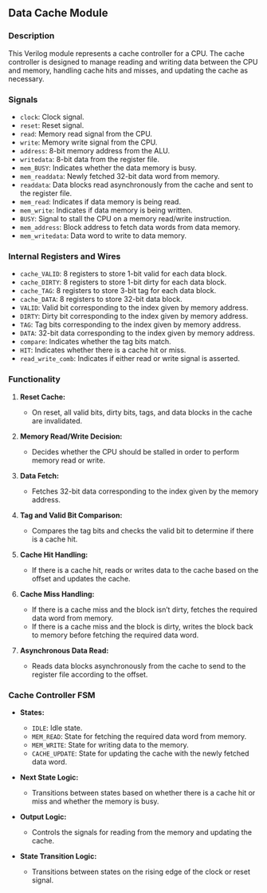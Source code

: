 ## Data Cache Module

### Description
This Verilog module represents a cache controller for a CPU. The cache controller is designed to manage reading and writing data between the CPU and memory, handling cache hits and misses, and updating the cache as necessary.

### Signals

- `clock`: Clock signal.
- `reset`: Reset signal.
- `read`: Memory read signal from the CPU.
- `write`: Memory write signal from the CPU.
- `address`: 8-bit memory address from the ALU.
- `writedata`: 8-bit data from the register file.
- `mem_BUSY`: Indicates whether the data memory is busy.
- `mem_readdata`: Newly fetched 32-bit data word from memory.
- `readdata`: Data blocks read asynchronously from the cache and sent to the register file.
- `mem_read`: Indicates if data memory is being read.
- `mem_write`: Indicates if data memory is being written.
- `BUSY`: Signal to stall the CPU on a memory read/write instruction.
- `mem_address`: Block address to fetch data words from data memory.
- `mem_writedata`: Data word to write to data memory.

### Internal Registers and Wires

- `cache_VALID`: 8 registers to store 1-bit valid for each data block.
- `cache_DIRTY`: 8 registers to store 1-bit dirty for each data block.
- `cache_TAG`: 8 registers to store 3-bit tag for each data block.
- `cache_DATA`: 8 registers to store 32-bit data block.
- `VALID`: Valid bit corresponding to the index given by memory address.
- `DIRTY`: Dirty bit corresponding to the index given by memory address.
- `TAG`: Tag bits corresponding to the index given by memory address.
- `DATA`: 32-bit data corresponding to the index given by memory address.
- `compare`: Indicates whether the tag bits match.
- `HIT`: Indicates whether there is a cache hit or miss.
- `read_write_comb`: Indicates if either read or write signal is asserted.

### Functionality

1. **Reset Cache:**
   - On reset, all valid bits, dirty bits, tags, and data blocks in the cache are invalidated.

2. **Memory Read/Write Decision:**
   - Decides whether the CPU should be stalled in order to perform memory read or write.

3. **Data Fetch:**
   - Fetches 32-bit data corresponding to the index given by the memory address.

4. **Tag and Valid Bit Comparison:**
   - Compares the tag bits and checks the valid bit to determine if there is a cache hit.

5. **Cache Hit Handling:**
   - If there is a cache hit, reads or writes data to the cache based on the offset and updates the cache.

6. **Cache Miss Handling:**
   - If there is a cache miss and the block isn’t dirty, fetches the required data word from memory.
   - If there is a cache miss and the block is dirty, writes the block back to memory before fetching the required data word.

7. **Asynchronous Data Read:**
   - Reads data blocks asynchronously from the cache to send to the register file according to the offset.

### Cache Controller FSM

- **States:**
  - `IDLE`: Idle state.
  - `MEM_READ`: State for fetching the required data word from memory.
  - `MEM_WRITE`: State for writing data to the memory.
  - `CACHE_UPDATE`: State for updating the cache with the newly fetched data word.

- **Next State Logic:**
  - Transitions between states based on whether there is a cache hit or miss and whether the memory is busy.

- **Output Logic:**
  - Controls the signals for reading from the memory and updating the cache.

- **State Transition Logic:**
  - Transitions between states on the rising edge of the clock or reset signal.
